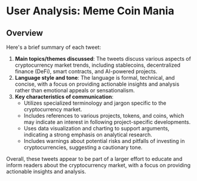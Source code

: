 # User Analysis: Meme Coin Mania

## Overview

Here's a brief summary of each tweet:

1. **Main topics/themes discussed**: The tweets discuss various aspects of cryptocurrency market trends, including stablecoins, decentralized finance (DeFi), smart contracts, and AI-powered projects.
2. **Language style and tone**: The language is formal, technical, and concise, with a focus on providing actionable insights and analysis rather than emotional appeals or sensationalism.
3. **Key characteristics of communication**:
	* Utilizes specialized terminology and jargon specific to the cryptocurrency market.
	* Includes references to various projects, tokens, and coins, which may indicate an interest in following project-specific developments.
	* Uses data visualization and charting to support arguments, indicating a strong emphasis on analytical research.
	* Includes warnings about potential risks and pitfalls of investing in cryptocurrencies, suggesting a cautionary tone.

Overall, these tweets appear to be part of a larger effort to educate and inform readers about the cryptocurrency market, with a focus on providing actionable insights and analysis.